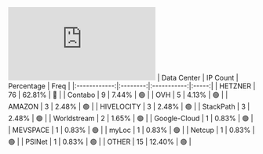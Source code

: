 ![Diagramm](https://github.com/obajay/StateSync-snapshots/blob/main/Projects/Uptick/1/README.md)
| Data Center | IP Count | Percentage | Freq |
|:------------:|:--------:|:-----------:|:-----:|
| HETZNER | 76 | 62.81% | 🔴 |
| Contabo | 9 | 7.44% | 🟢 |
| OVH | 5 | 4.13% | 🟢 |
| AMAZON | 3 | 2.48% | 🟢 |
| HIVELOCITY | 3 | 2.48% | 🟢 |
| StackPath | 3 | 2.48% | 🟢 |
| Worldstream | 2 | 1.65% | 🟢 |
| Google-Cloud | 1 | 0.83% | 🟢 |
| MEVSPACE | 1 | 0.83% | 🟢 |
| myLoc | 1 | 0.83% | 🟢 |
| Netcup | 1 | 0.83% | 🟢 |
| PSINet | 1 | 0.83% | 🟢 |
| OTHER | 15 | 12.40% | 🟢 |